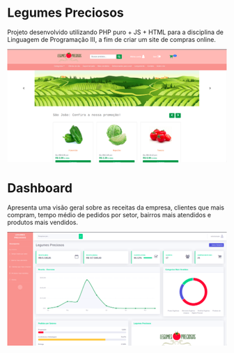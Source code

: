 # Legumes Preciosos

Projeto desenvolvido utilizando PHP puro + JS + HTML para a disciplina de Linguagem de Programação III, a fim de criar um site de compras online.

![](img_git/home.png)

# Dashboard

Apresenta uma visão geral sobre as receitas da empresa, clientes que mais compram, tempo médio de pedidos por setor, bairros mais atendidos e produtos mais vendidos.

![](img_git/dashboard.png)